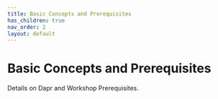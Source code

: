 ```yaml
---
title: Basic Concepts and Prerequisites
has_children: true
nav_order: 2
layout: default
---
```


# Basic Concepts and Prerequisites

Details on Dapr and Workshop Prerequisites.
